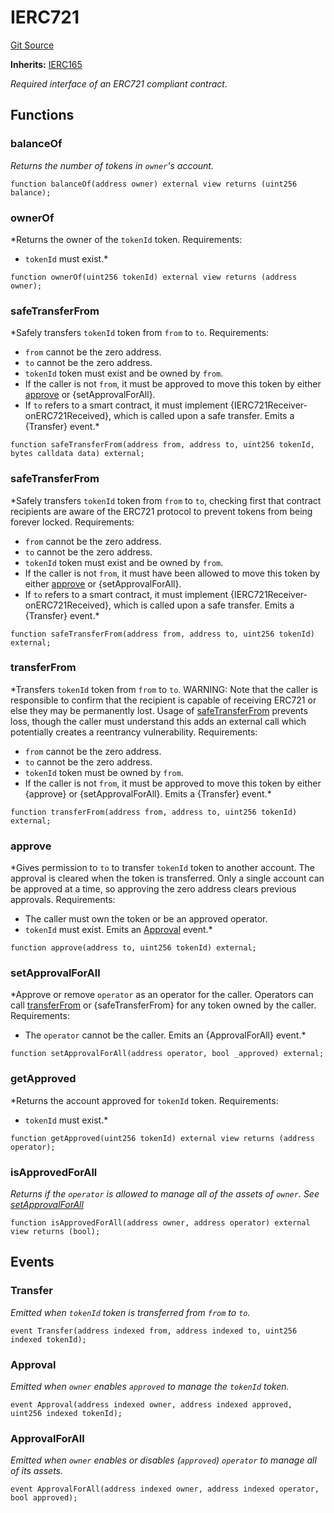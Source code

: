 # IERC721
[Git Source](https://github.com/digiv3rse/protocol-contracts/blob/78826068117a4eb9f5d01837d2d88deb72b92ea0/contracts/misc/PermissionlessCreator.sol)

**Inherits:**
[IERC165](/contracts/misc/PermissionlessCreator.sol/interface.IERC165.md)

*Required interface of an ERC721 compliant contract.*


## Functions
### balanceOf

*Returns the number of tokens in ``owner``'s account.*


```solidity
function balanceOf(address owner) external view returns (uint256 balance);
```

### ownerOf

*Returns the owner of the `tokenId` token.
Requirements:
- `tokenId` must exist.*


```solidity
function ownerOf(uint256 tokenId) external view returns (address owner);
```

### safeTransferFrom

*Safely transfers `tokenId` token from `from` to `to`.
Requirements:
- `from` cannot be the zero address.
- `to` cannot be the zero address.
- `tokenId` token must exist and be owned by `from`.
- If the caller is not `from`, it must be approved to move this token by either [approve](/contracts/misc/PermissionlessCreator.sol/interface.IERC721.md#approve) or {setApprovalForAll}.
- If `to` refers to a smart contract, it must implement {IERC721Receiver-onERC721Received}, which is called upon a safe transfer.
Emits a {Transfer} event.*


```solidity
function safeTransferFrom(address from, address to, uint256 tokenId, bytes calldata data) external;
```

### safeTransferFrom

*Safely transfers `tokenId` token from `from` to `to`, checking first that contract recipients
are aware of the ERC721 protocol to prevent tokens from being forever locked.
Requirements:
- `from` cannot be the zero address.
- `to` cannot be the zero address.
- `tokenId` token must exist and be owned by `from`.
- If the caller is not `from`, it must have been allowed to move this token by either [approve](/contracts/misc/PermissionlessCreator.sol/interface.IERC721.md#approve) or {setApprovalForAll}.
- If `to` refers to a smart contract, it must implement {IERC721Receiver-onERC721Received}, which is called upon a safe transfer.
Emits a {Transfer} event.*


```solidity
function safeTransferFrom(address from, address to, uint256 tokenId) external;
```

### transferFrom

*Transfers `tokenId` token from `from` to `to`.
WARNING: Note that the caller is responsible to confirm that the recipient is capable of receiving ERC721
or else they may be permanently lost. Usage of [safeTransferFrom](/contracts/misc/PermissionlessCreator.sol/interface.IERC721.md#safetransferfrom) prevents loss, though the caller must
understand this adds an external call which potentially creates a reentrancy vulnerability.
Requirements:
- `from` cannot be the zero address.
- `to` cannot be the zero address.
- `tokenId` token must be owned by `from`.
- If the caller is not `from`, it must be approved to move this token by either {approve} or {setApprovalForAll}.
Emits a {Transfer} event.*


```solidity
function transferFrom(address from, address to, uint256 tokenId) external;
```

### approve

*Gives permission to `to` to transfer `tokenId` token to another account.
The approval is cleared when the token is transferred.
Only a single account can be approved at a time, so approving the zero address clears previous approvals.
Requirements:
- The caller must own the token or be an approved operator.
- `tokenId` must exist.
Emits an [Approval](/contracts/misc/PermissionlessCreator.sol/interface.IERC721.md#approval) event.*


```solidity
function approve(address to, uint256 tokenId) external;
```

### setApprovalForAll

*Approve or remove `operator` as an operator for the caller.
Operators can call [transferFrom](/contracts/misc/PermissionlessCreator.sol/interface.IERC721.md#transferfrom) or {safeTransferFrom} for any token owned by the caller.
Requirements:
- The `operator` cannot be the caller.
Emits an {ApprovalForAll} event.*


```solidity
function setApprovalForAll(address operator, bool _approved) external;
```

### getApproved

*Returns the account approved for `tokenId` token.
Requirements:
- `tokenId` must exist.*


```solidity
function getApproved(uint256 tokenId) external view returns (address operator);
```

### isApprovedForAll

*Returns if the `operator` is allowed to manage all of the assets of `owner`.
See [setApprovalForAll](/contracts/misc/PermissionlessCreator.sol/interface.IERC721.md#setapprovalforall)*


```solidity
function isApprovedForAll(address owner, address operator) external view returns (bool);
```

## Events
### Transfer
*Emitted when `tokenId` token is transferred from `from` to `to`.*


```solidity
event Transfer(address indexed from, address indexed to, uint256 indexed tokenId);
```

### Approval
*Emitted when `owner` enables `approved` to manage the `tokenId` token.*


```solidity
event Approval(address indexed owner, address indexed approved, uint256 indexed tokenId);
```

### ApprovalForAll
*Emitted when `owner` enables or disables (`approved`) `operator` to manage all of its assets.*


```solidity
event ApprovalForAll(address indexed owner, address indexed operator, bool approved);
```

